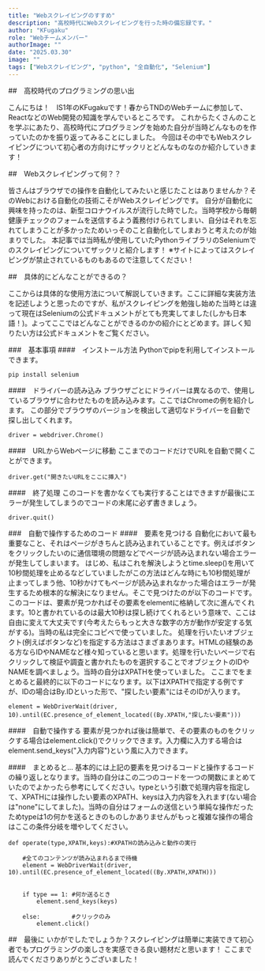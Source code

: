 ```yaml
---
title: "Webスクレイピングのすすめ"
description: "高校時代にWebスクレイピングを行った時の備忘録です。"
author: "KFugaku"
role: "Webチームメンバー"
authorImage: ""
date: "2025.03.30"
image: ""
tags: ["Webスクレイピング", "python", "全自動化", "Selenium"]
---
```


##　高校時代のプログラミングの思い出

こんにちは！　IS1年のKFugakuです！春からTNDのWebチームに参加して、ReactなどのWeb開発の知識を学んでいるところです。
これからたくさんのことを学ぶにあたり、高校時代にプログラミングを始めた自分が当時どんなものを作っていたのかを振り返ってみることにしました。
今回はその中でもWebスクレイピングについて初心者の方向けにザックリとどんなものなのか紹介していきます！


##　Webスクレイピングって何？？

皆さんはブラウザでの操作を自動化してみたいと感じたことはありませんか？そのWebにおける自動化の技術こそがWebスクレイピングです。
自分が自動化に興味を持ったのは、新型コロナウイルスが流行した時でした。当時学校から毎朝健康チェックのフォームを送信するよう義務付けられてしまい、自分はそれを忘れてしまうことが多かったためいっそのこと自動化してしまおうと考えたのが始まりでした。
本記事では当時私が使用していたPythonライブラリのSeleniumでのスクレイピングについてザックリと紹介します！
※サイトによってはスクレイピングが禁止されているものもあるので注意してください！


##　具体的にどんなことができるの？

ここからは具体的な使用方法について解説していきます。ここに詳細な実装方法を記述しようと思ったのですが、私がスクレイピングを勉強し始めた当時とは違って現在はSeleniumの公式ドキュメントがとても充実してました(しかも日本語！)。よってここではどんなことができるのかの紹介にとどめます。詳しく知りたい方は公式ドキュメントをご覧ください。

###　基本事項
####　インストール方法
Pythonでpipを利用してインストールできます。
```
pip install selenium
```

####　ドライバーの読み込み
ブラウザごとにドライバーは異なるので、使用しているブラウザに合わせたものを読み込みます。ここではChromeの例を紹介します。
この部分でブラウザのバージョンを検出して適切なドライバーを自動で探し出してくれます。
```
driver = webdriver.Chrome()
```

####　URLからWebページに移動
ここまでのコードだけでURLを自動で開くことができます。
```
driver.get("開きたいURLをここに挿入")
```

####　終了処理
このコードを書かなくても実行することはできますが最後にエラーが発生してしまうのでコードの末尾に必ず書きましょう。
```
driver.quit()
```

###　自動で操作するためのコード
####　要素を見つける
自動化において最も重要なこと、それはページがきちんと読み込まれていることです。例えばボタンをクリックしたいのに通信環境の問題などでページが読み込まれない場合エラーが発生してしまいます。
はじめ、私はこれを解決しようとtime.sleep()を用いて10秒間処理を止めるなどしていましたがこの方法はどんな時にも10秒間処理が止まってしまう他、10秒かけてもページが読み込まれなかった場合はエラーが発生するため根本的な解決になりません。そこで見つけたのが以下のコードです。
このコードは、要素が見つかればその要素をelementに格納して次に進んでくれます。10と書かれているのは最大10秒は探し続けてくれるという意味で、ここは自由に変えて大丈夫です(今考えたらもっと大きな数字の方が動作が安定する気がする)。当時の私は完全にコピペで使っていました。
処理を行いたいオブジェクト(例えばボタンなど)を指定する方法はさまざまあります。HTMLの経験のある方ならIDやNAMEなど様々知っていると思います。処理を行いたいページで右クリックして検証や調査と書かれたものを選択することでオブジェクトのIDやNAMEを調べましょう。当時の自分はXPATHを使っていました。
ここまでをまとめると最終的に以下のコードになります。以下はXPATHで指定する例ですが、IDの場合はBy.IDといった形で、"探したい要素"にはそのIDが入ります。
```
element = WebDriverWait(driver, 10).until(EC.presence_of_element_located((By.XPATH,"探したい要素")))
```

####　自動で操作する
要素が見つかれば後は簡単で、その要素のものをクリックする場合はelement.click()でクリックできます。入力欄に入力する場合はelement.send_keys("入力内容")という風に入力できます。

####　まとめると...
基本的には上記の要素を見つけるコードと操作するコードの繰り返しとなります。当時の自分はこの二つのコードを一つの関数にまとめていたのでよかったら参考にしてください。typeという引数で処理内容を指定して、XPATHには操作したい要素のXPATH、keysは入力内容を入れます(ない場合は"none"にしてました)。当時の自分はフォームの送信という単純な操作だったためtypeは1の何かを送るときのものしかありませんがもっと複雑な操作の場合はここの条件分岐を増やしてください。
```
def operate(type,XPATH,keys):#XPATHの読み込みと動作の実行

    #全てのコンテンツが読み込まれるまで待機
    element = WebDriverWait(driver, 10).until(EC.presence_of_element_located((By.XPATH,XPATH)))


    if type == 1: #何か送るとき
        element.send_keys(keys)

    else:         #クリックのみ
        element.click()
```


##　最後に
いかがでしたでしょうか？スクレイピングは簡単に実装できて初心者でもプログラミングの楽しさを実感できる良い題材だと思います！
ここまで読んでくださりありがとうございました！